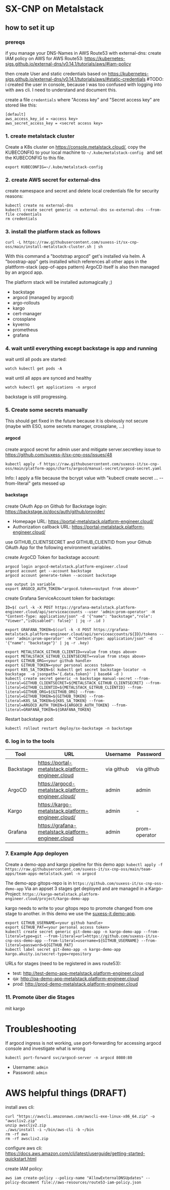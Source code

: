 # SX-CNP on Metalstack

## how to set it up

### prereqs

if you manage your DNS-Names in AWS Route53 with external-dns:
create IAM policy on AWS for AWS Route53: https://kubernetes-sigs.github.io/external-dns/v0.14.1/tutorials/aws/#iam-policy

then create User and static credentials based on https://kubernetes-sigs.github.io/external-dns/v0.14.1/tutorials/aws/#static-credentials
#TODO: i created the user in console, because I was too confused with logging into with aws cli. I need to understand and document this.

create a file `credentials` where "Access key" and "Secret access key" are stored like this:

```
[default]
aws_access_key_id = <access key>
aws_secret_access_key = <secret access key>
```

### 1. create metalstack cluster

Create a K8s cluster on https://console.metalstack.cloud/, copy the KUBECONFIG to your local machine to `~/.kube/metalstack-config ` and set the KUBECONFIG to this file.

```
export KUBECONFIG=~/.kube/metalstack-config 
```

### 2. create AWS secret for external-dns 
create namespace and secret and delete local credentials file for security reasons:
```
kubectl create ns external-dns
kubectl create secret generic -n external-dns sx-external-dns --from-file credentials
rm credentials
```

### 3. install the platform stack as follows

```
curl -L https://raw.githubusercontent.com/suxess-it/sx-cnp-oss/main/install-metalstack-cluster.sh | sh
```

With this command a "bootstrap argocd" get's installed via helm.
A "boostrap-app" gets installed which references all other apps in the plattform-stack (app-of-apps pattern)
ArgoCD itself is also then managed by an argocd app.

The platform stack will be installed automagically ;)

* backstage
* argocd (managed by argocd)
* argo-rollouts
* kargo
* cert-manager
* crossplane
* kyverno
* prometheus
* grafana

### 4. wait until everything except backstage is app and running

wait until all pods are started:

```
watch kubectl get pods -A
```

wait until all apps are synced and healthy

```
watch kubectl get applications -n argocd
```

backstage is still progressing. 

### 5. Create some secrets manually

This should get fixed in the future because it is obviously not secure (maybe with ESO, some secrets manager, crossplane, ...)

#### argocd

create argocd secret for admin user and mitigate server.secretkey issue to https://github.com/suxess-it/sx-cnp-oss/issues/48

```
kubectl apply -f https://raw.githubusercontent.com/suxess-it/sx-cnp-oss/main/platform-apps/charts/argocd/manual-secret/argocd-secret.yaml
```
Info: I apply a file because the bcrypt value with "kubectl create secret ... --from-literal" gets messed up

#### backstage

create OAuth App on Github for Backstage login: https://backstage.io/docs/auth/github/provider/

- Homepage URL: https://portal-metalstack.platform-engineer.cloud/
- Authorization callback URL: https://portal-metalstack.platform-engineer.cloud/

use GITHUB_CLIENTSECRET and GITHUB_CLIENTID from your Github OAuth App for the following environment variables.

create ArgoCD Token for backstage account:

```
argocd login argocd-metalstack.platform-engineer.cloud
argocd account get --account backstage
argocd account generate-token --account backstage

use output in variable
export ARGOCD_AUTH_TOKEN="argocd.token=<output from above>"
```

create Grafana ServiceAccount token for backstage:

```
ID=$( curl -k -X POST https://grafana-metalstack.platform-engineer.cloud/api/serviceaccounts --user 'admin:prom-operator' -H "Content-Type: application/json" -d '{"name": "backstage","role": "Viewer","isDisabled": false}' | jq -r .id )

export GRAFANA_TOKEN=$(curl -k -X POST https://grafana-metalstack.platform-engineer.cloud/api/serviceaccounts/${ID}/tokens --user 'admin:prom-operator' -H "Content-Type: application/json" -d '{"name": "backstage"}' | jq -r .key)
```

```
export METALSTACK_GITHUB_CLIENTID=<value from steps above>
export METALSTACK_GITHUB_CLIENTSECRET=<value from steps above>
export GITHUB_ORG=<your github handle>
export GITHUB_TOKEN=<your personal access token>
export K8S_SA_TOKEN=$( kubectl get secret backstage-locator -n backstage  -o jsonpath='{.data.token}' | base64 -d )
kubectl create secret generic -n backstage manual-secret --from-literal=GITHUB_CLIENTSECRET=${METALSTACK_GITHUB_CLIENTSECRET} --from-literal=GITHUB_CLIENTID=${METALSTACK_GITHUB_CLIENTID} --from-literal=GITHUB_ORG=${GITHUB_ORG} --from-literal=GITHUB_TOKEN=${GITHUB_TOKEN} --from-literal=K8S_SA_TOKEN=${K8S_SA_TOKEN} --from-literal=ARGOCD_AUTH_TOKEN=${ARGOCD_AUTH_TOKEN} --from-literal=GRAFANA_TOKEN=${GRAFANA_TOKEN}
```

Restart backstage pod:
```
kubectl rollout restart deploy/sx-backstage -n backstage
```

### 6. log in to the tools

| Tool    | URL | Username | Password |
| -------- | ------- | ------- | ------- |
| Backstage  | https://portal-metalstack.platform-engineer.cloud  | via github | via github |
| ArgoCD | https://argocd-metalstack.platform-engineer.cloud/ | admin | admin |
| Kargo | https://kargo-metalstack.platform-engineer.cloud/     | admin | - |
| Grafana    | https://grafana-metalstack.platform-engineer.cloud   | admin | prom-operator |


### 7. Example App deployen

Create a demo-app and kargo pipeline for this demo app:
`kubectl apply -f https://raw.githubusercontent.com/suxess-it/sx-cnp-oss/main/team-apps/team-apps-metalstack.yaml -n argocd`

The demo-app gitops-repo is in `https://github.com/suxess-it/sx-cnp-oss-demo-app`
Via an appset 3 stages get deployed and are managed in a Kargo-Project: `https://kargo-metalstack.platform-engineer.cloud/project/kargo-demo-app`

kargo needs to write to your gitops repo to promote changed from one stage to another. in this demo we use the [suxess-it demo-app](https://github.com/suxess-it/sx-cnp-oss-demo-app).

```
export GITHUB_USERNAME=<your github handle>
export GITHUB_PAT=<your personal access token>
kubectl create secret generic git-demo-app -n kargo-demo-app --from-literal=type=git --from-literal=url=https://github.com/suxess-it/sx-cnp-oss-demo-app --from-literal=username=${GITHUB_USERNAME} --from-literal=password=${GITHUB_PAT}
kubectl label secret git-demo-app -n kargo-demo-app kargo.akuity.io/secret-type=repository
```

URLs for stages (need to be registered in aws route53):

- test: http://test-demo-app-metalstack.platform-engineer.cloud
- qa: http://qa-demo-app-metalstack.platform-engineer.cloud
- prod: http://prod-demo-metalstack.platform-engineer.cloud

### 11. Promote über die Stages

mit kargo



# Troubleshooting

If argocd ingress is not working, use port-forwarding for accessing argocd console and investigate what is wrong
```
kubectl port-forward svc/argocd-server -n argocd 8080:80
```

- Username: `admin`
- Password: `admin`

# AWS helpful things (DRAFT)

install aws cli:
```
curl "https://awscli.amazonaws.com/awscli-exe-linux-x86_64.zip" -o "awscliv2.zip"
unzip awscliv2.zip
./aws/install -i ~/bin/aws-cli -b ~/bin
rm -rf aws
rm -rf awscliv2.zip
```
configure aws cli: https://docs.aws.amazon.com/cli/latest/userguide/getting-started-quickstart.html

create IAM policy:
```
aws iam create-policy --policy-name "AllowExternalDNSUpdates" --policy-document file://aws-resources/route53-iam-policy.json
```

